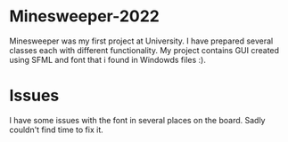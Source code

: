 # Minesweeper-2022

Minesweeper was my first project at University. I have prepared several classes each with different functionality. My project contains GUI created using SFML and font that i found in Windowds files :).  

# Issues

I have some issues with the font in several places on the board. Sadly couldn't find time to fix it. 
